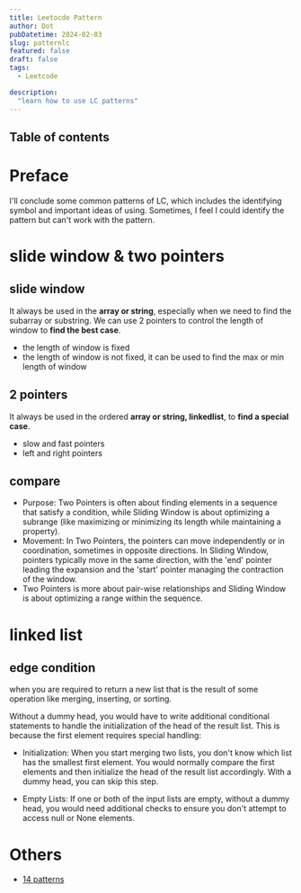 ```yaml
---
title: Leetocde Pattern
author: Dot
pubDatetime: 2024-02-03
slug: patternlc
featured: false
draft: false
tags:
  - Leetcode

description:
  "learn how to use LC patterns"
---
```


## Table of contents
# Preface

I'll conclude some common patterns of LC, which includes the identifying symbol and important ideas of using.
Sometimes, I feel I could identify the pattern but can't work with the pattern.

# slide window & two pointers

## slide window

It always be used in the **array or string**, especially when we need to find the subarray or substring. We can use 2 pointers to control the length of window to **find the best case**.

- the length of window is fixed
- the length of window is not fixed, it can be used to find the max or min length of window

## 2 pointers

It always be used in the ordered **array or string, linkedlist**, to **find a special case**.

- slow and fast pointers
- left and right pointers

## compare
- Purpose: Two Pointers is often about finding elements in a sequence that satisfy a condition, while Sliding Window is about optimizing a subrange (like maximizing or minimizing its length while maintaining a property).
- Movement: In Two Pointers, the pointers can move independently or in coordination, sometimes in opposite directions. In Sliding Window, pointers typically move in the same direction, with the 'end' pointer leading the expansion and the 'start' pointer managing the contraction of the window.
- Two Pointers is more about pair-wise relationships and Sliding Window is about optimizing a range within the sequence.


# linked list

## edge condition

when you are required to return a new list that is the result of some operation like merging, inserting, or sorting.

Without a dummy head, you would have to write additional conditional statements to handle the initialization of the head of the result list. This is because the first element requires special handling:

- Initialization: When you start merging two lists, you don't know which list has the smallest first element. You would normally compare the first elements and then initialize the head of the result list accordingly. With a dummy head, you can skip this step.

- Empty Lists: If one or both of the input lists are empty, without a dummy head, you would need additional checks to ensure you don't attempt to access null or None elements.


# Others

- [14 patterns](https://hackernoon.com/14-patterns-to-ace-any-coding-interview-question-c5bb3357f6ed)